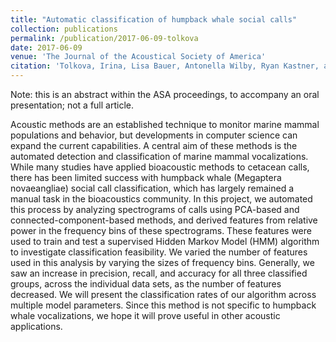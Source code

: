 ```yaml
---
title: "Automatic classification of humpback whale social calls"
collection: publications
permalink: /publication/2017-06-09-tolkova
date: 2017-06-09
venue: 'The Journal of the Acoustical Society of America'
citation: 'Tolkova, Irina, Lisa Bauer, Antonella Wilby, Ryan Kastner, and Kerri Seger. &quot;Automatic classification of humpback whale social calls.&quot; <i>The Journal of the Acoustical Society of America</i> 141, no. 5 (2017): 3605-3605.'
---
```

Note: this is an abstract within the ASA proceedings, to accompany an oral presentation; not a full article.

Acoustic methods are an established technique to monitor marine mammal populations and behavior, but developments in computer science can expand the current capabilities. A central aim of these methods is the automated detection and classification of marine mammal vocalizations. While many studies have applied bioacoustic methods to cetacean calls, there has been limited success with humpback whale (Megaptera novaeangliae) social call classification, which has largely remained a manual task in the bioacoustics community. In this project, we automated this process by analyzing spectrograms of calls using PCA-based and connected-component-based methods, and derived features from relative power in the frequency bins of these spectrograms. These features were used to train and test a supervised Hidden Markov Model (HMM) algorithm to investigate classification feasibility. We varied the number of features used in this analysis by varying the sizes of frequency bins. Generally, we saw an increase in precision, recall, and accuracy for all three classified groups, across the individual data sets, as the number of features decreased. We will present the classification rates of our algorithm across multiple model parameters. Since this method is not specific to humpback whale vocalizations, we hope it will prove useful in other acoustic applications.
